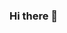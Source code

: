 ### Hi there 👋

<!--
**rabiahfh/rabiahfh** is a ✨ _special_ ✨ repository because its `README.md` (this file) appears on your GitHub profile.
<img  src='https://avatars.githubusercontent.com/u/70785352?s=60&v=4'/>
Here are some ideas to get you started:

- 🔭 I’m currently working on ...
- 🌱 I’m currently learning ...
- 👯 I’m looking to collaborate on ...
- 🤔 I’m looking for help with ...
- 💬 Ask me about ...
- 📫 How to reach me: ...
- 😄 Pronouns: ...
- ⚡ Fun fact: ...
-->
